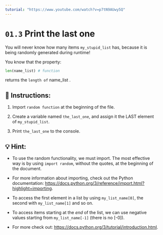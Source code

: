 ```yaml
---
tutorial: "https://www.youtube.com/watch?v=p7tN9AUwy5Q"
---
```


# `01.3` Print the last one

You will never know how many items `my_stupid_list` has, because it is being randomly generated during runtime!

You know that the property:
```py
len(name_list) # function
```
returns the `length of` name_list .

## 📝 Instructions:

1. Import `random function` at the beginning of the file.

2. Create a variable named `the_last_one`, and assign it the LAST element of `my_stupid_list`.

3. Print `the_last_one` to the console.

## 💡 Hint:

- To use the random functionality, we must import. The most effective way is by using `import random`, without the quotes, at the beginning of the document.

+ For more information about importing, check out the Python documentation: https://docs.python.org/3/reference/import.html?highlight=importing.

+ To access the first element in a list by using `my_list_name[0]`, the second with `my_list_name[1]` and so on. 

+ To access items starting at the *end* of the list, we can use negative values starting from `my_list_name[-1]` (there is no [-0]). 

+ For more check out: https://docs.python.org/3/tutorial/introduction.html.

